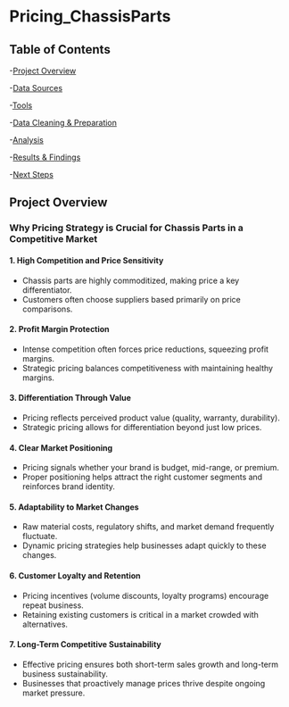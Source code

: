 # Pricing_ChassisParts

## Table of Contents

-[Project Overview](#project-overview)

-[Data Sources](#data-sources)

-[Tools](#tools)

-[Data Cleaning & Preparation](#data-cleaning--preparation)

-[Analysis](#analysis)

-[Results & Findings](#results--findings)

-[Next Steps](#next-steps)

## Project Overview

### Why Pricing Strategy is Crucial for Chassis Parts in a Competitive Market

#### 1. **High Competition and Price Sensitivity**
- Chassis parts are highly commoditized, making price a key differentiator.
- Customers often choose suppliers based primarily on price comparisons.

#### 2. **Profit Margin Protection**
- Intense competition often forces price reductions, squeezing profit margins.
- Strategic pricing balances competitiveness with maintaining healthy margins.

#### 3. **Differentiation Through Value**
- Pricing reflects perceived product value (quality, warranty, durability).
- Strategic pricing allows for differentiation beyond just low prices.

#### 4. **Clear Market Positioning**
- Pricing signals whether your brand is budget, mid-range, or premium.
- Proper positioning helps attract the right customer segments and reinforces brand identity.

#### 5. **Adaptability to Market Changes**
- Raw material costs, regulatory shifts, and market demand frequently fluctuate.
- Dynamic pricing strategies help businesses adapt quickly to these changes.

#### 6. **Customer Loyalty and Retention**
- Pricing incentives (volume discounts, loyalty programs) encourage repeat business.
- Retaining existing customers is critical in a market crowded with alternatives.

#### 7. **Long-Term Competitive Sustainability**
- Effective pricing ensures both short-term sales growth and long-term business sustainability.
- Businesses that proactively manage prices thrive despite ongoing market pressure.
